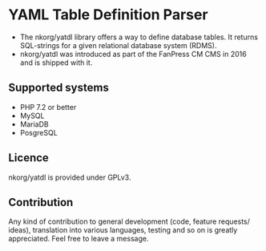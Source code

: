 # YAML Table Definition Parser

* The nkorg/yatdl library offers a way to define database tables. It returns
SQL-strings for a given relational database system (RDMS).
* nkorg/yatdl was introduced as part of the FanPress CM CMS in 2016 and is
shipped with it.

## Supported systems

* PHP 7.2 or better
* MySQL
* MariaDB
* PosgreSQL

## Licence

nkorg/yatdl is provided under GPLv3.

## Contribution

Any kind of contribution to general development (code, feature requests/
ideas), translation into various languages, testing and so on is greatly
appreciated. Feel free to leave a message.
